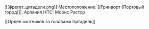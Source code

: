 ![[фрегат_цитадели.png]]
Местоположение: [[Гринворт (Портовый город)]], Арлания
НПС: Морис Растор



[[Орден охотников за головами Цитадель]]
